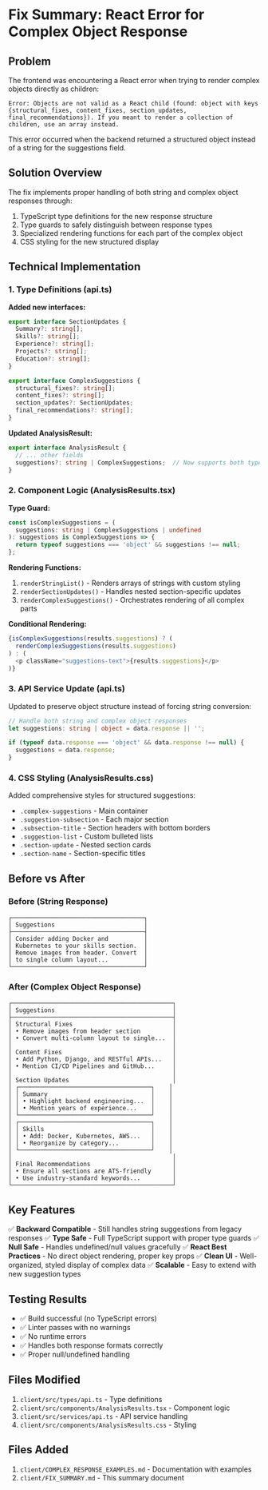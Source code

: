 # Fix Summary: React Error for Complex Object Response

## Problem
The frontend was encountering a React error when trying to render complex objects directly as children:

```
Error: Objects are not valid as a React child (found: object with keys {structural_fixes, content_fixes, section_updates, final_recommendations}). If you meant to render a collection of children, use an array instead.
```

This error occurred when the backend returned a structured object instead of a string for the suggestions field.

## Solution Overview

The fix implements proper handling of both string and complex object responses through:
1. TypeScript type definitions for the new response structure
2. Type guards to safely distinguish between response types
3. Specialized rendering functions for each part of the complex object
4. CSS styling for the new structured display

## Technical Implementation

### 1. Type Definitions (api.ts)

**Added new interfaces:**

```typescript
export interface SectionUpdates {
  Summary?: string[];
  Skills?: string[];
  Experience?: string[];
  Projects?: string[];
  Education?: string[];
}

export interface ComplexSuggestions {
  structural_fixes?: string[];
  content_fixes?: string[];
  section_updates?: SectionUpdates;
  final_recommendations?: string[];
}
```

**Updated AnalysisResult:**
```typescript
export interface AnalysisResult {
  // ... other fields
  suggestions?: string | ComplexSuggestions;  // Now supports both types
}
```

### 2. Component Logic (AnalysisResults.tsx)

**Type Guard:**
```typescript
const isComplexSuggestions = (
  suggestions: string | ComplexSuggestions | undefined
): suggestions is ComplexSuggestions => {
  return typeof suggestions === 'object' && suggestions !== null;
};
```

**Rendering Functions:**

1. `renderStringList()` - Renders arrays of strings with custom styling
2. `renderSectionUpdates()` - Handles nested section-specific updates
3. `renderComplexSuggestions()` - Orchestrates rendering of all complex parts

**Conditional Rendering:**
```typescript
{isComplexSuggestions(results.suggestions) ? (
  renderComplexSuggestions(results.suggestions)
) : (
  <p className="suggestions-text">{results.suggestions}</p>
)}
```

### 3. API Service Update (api.ts)

Updated to preserve object structure instead of forcing string conversion:

```typescript
// Handle both string and complex object responses
let suggestions: string | object = data.response || '';

if (typeof data.response === 'object' && data.response !== null) {
  suggestions = data.response;
}
```

### 4. CSS Styling (AnalysisResults.css)

Added comprehensive styles for structured suggestions:
- `.complex-suggestions` - Main container
- `.suggestion-subsection` - Each major section
- `.subsection-title` - Section headers with bottom borders
- `.suggestion-list` - Custom bulleted lists
- `.section-update` - Nested section cards
- `.section-name` - Section-specific titles

## Before vs After

### Before (String Response)
```
┌─────────────────────────────────────┐
│ Suggestions                         │
├─────────────────────────────────────┤
│ Consider adding Docker and          │
│ Kubernetes to your skills section.  │
│ Remove images from header. Convert  │
│ to single column layout...          │
└─────────────────────────────────────┘
```

### After (Complex Object Response)
```
┌─────────────────────────────────────────────┐
│ Suggestions                                 │
├─────────────────────────────────────────────┤
│ Structural Fixes                            │
│ • Remove images from header section         │
│ • Convert multi-column layout to single...  │
│                                             │
│ Content Fixes                               │
│ • Add Python, Django, and RESTful APIs...   │
│ • Mention CI/CD Pipelines and GitHub...     │
│                                             │
│ Section Updates                             │
│ ┌─────────────────────────────────────┐    │
│ │ Summary                             │    │
│ │ • Highlight backend engineering...  │    │
│ │ • Mention years of experience...    │    │
│ └─────────────────────────────────────┘    │
│ ┌─────────────────────────────────────┐    │
│ │ Skills                              │    │
│ │ • Add: Docker, Kubernetes, AWS...   │    │
│ │ • Reorganize by category...         │    │
│ └─────────────────────────────────────┘    │
│                                             │
│ Final Recommendations                       │
│ • Ensure all sections are ATS-friendly      │
│ • Use industry-standard keywords...         │
└─────────────────────────────────────────────┘
```

## Key Features

✅ **Backward Compatible** - Still handles string suggestions from legacy responses
✅ **Type Safe** - Full TypeScript support with proper type guards
✅ **Null Safe** - Handles undefined/null values gracefully
✅ **React Best Practices** - No direct object rendering, proper key props
✅ **Clean UI** - Well-organized, styled display of complex data
✅ **Scalable** - Easy to extend with new suggestion types

## Testing Results

- ✅ Build successful (no TypeScript errors)
- ✅ Linter passes with no warnings
- ✅ No runtime errors
- ✅ Handles both response formats correctly
- ✅ Proper null/undefined handling

## Files Modified

1. `client/src/types/api.ts` - Type definitions
2. `client/src/components/AnalysisResults.tsx` - Component logic
3. `client/src/services/api.ts` - API service handling
4. `client/src/components/AnalysisResults.css` - Styling

## Files Added

1. `client/COMPLEX_RESPONSE_EXAMPLES.md` - Documentation with examples
2. `client/FIX_SUMMARY.md` - This summary document
